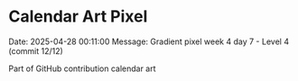 # Calendar Art Pixel

Date: 2025-04-28 00:11:00
Message: Gradient pixel week 4 day 7 - Level 4 (commit 12/12)

Part of GitHub contribution calendar art
